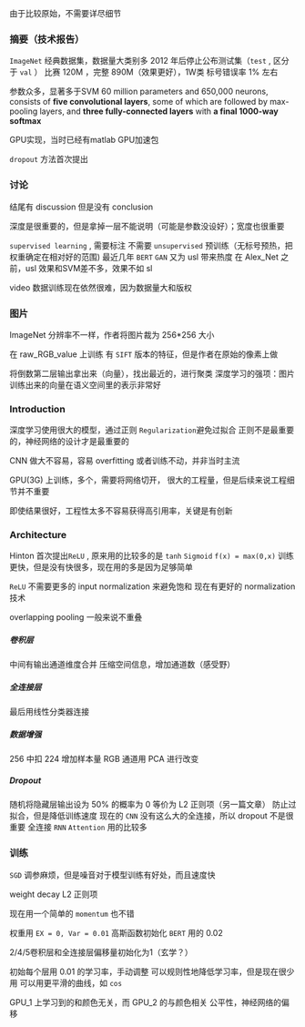 由于比较原始，不需要详尽细节
### 摘要（技术报告）
`ImageNet` 经典数据集，数据量大类别多
	2012 年后停止公布测试集（`test` , 区分于 `val` ）
	比赛 120M ，完整 890M（效果更好），1W类
	标号错误率 1% 左右

参数众多，显著多于SVM
	60 million parameters and 650,000 neurons, consists of **five convolutional layers**, some of which are followed by max-pooling layers, and **three fully-connected layers** with **a final 1000-way softmax**

GPU实现，当时已经有matlab GPU加速包

`dropout` 方法首次提出

### 讨论
结尾有 discussion 但是没有 conclusion

深度是很重要的，但是拿掉一层不能说明（可能是参数没设好）；宽度也很重要

`supervised learning` , 需要标注
不需要 `unsupervised` 预训练（无标号预热，把权重确定在相对好的范围)
	最近几年 `BERT` `GAN` 又为 usl 带来热度
	在 Alex_Net 之前，usl 效果和SVM差不多，效果不如 sl

video 数据训练现在依然很难，因为数据量大和版权

### 图片
ImageNet 分辨率不一样，作者将图片裁为 256\*256 大小

在 raw_RGB_value 上训练
	有 `SIFT` 版本的特征，但是作者在原始的像素上做

将倒数第二层输出拿出来（向量），找出最近的，进行聚类
	深度学习的强项：图片训练出来的向量在语义空间里的表示非常好

### Introduction
深度学习使用很大的模型，通过正则 `Regularization`避免过拟合
	正则不是最重要的，神经网络的设计才是最重要的

CNN 做大不容易，容易 overfitting 或者训练不动，并非当时主流

GPU(3G) 上训练，多个，需要将网络切开，
	很大的工程量，但是后续来说工程细节并不重要

即使结果很好，工程性太多不容易获得高引用率，关键是有创新

### Architecture
Hinton 首次提出`ReLU` , 原来用的比较多的是 `tanh` `Sigmoid`
	`f(x) = max(0,x)`
	训练更快，但是没有快很多，现在用的多是因为足够简单

`ReLU` 不需要更多的 input normalization 来避免饱和
	现在有更好的 normalization 技术

overlapping pooling
	一般来说不重叠

##### 卷积层
中间有输出通道维度合并
压缩空间信息，增加通道数（感受野）
##### 全连接层
最后用线性分类器连接

##### 数据增强
256 中扣 224 增加样本量
RGB 通道用 PCA 进行改变


##### Dropout
随机将隐藏层输出设为 50% 的概率为 0 
等价为 L2 正则项（另一篇文章）
	防止过拟合，但是降低训练速度
	现在的 `CNN` 没有这么大的全连接，所以 dropout 不是很重要
全连接 `RNN` `Attention` 用的比较多

### 训练
`SGD` 调参麻烦，但是噪音对于模型训练有好处，而且速度快

weight decay
	L2 正则项

现在用一个简单的 `momentum` 也不错

权重用 `EX = 0, Var = 0.01` 高斯函数初始化
	`BERT` 用的 0.02

2/4/5卷积层和全连接层偏移量初始化为1（玄学？）

初始每个层用 0.01 的学习率，手动调整
	可以规则性地降低学习率，但是现在很少用
	可以用更平滑的曲线，如 `cos`

GPU_1 上学习到的和颜色无关，而 GPU_2 的与颜色相关
	公平性，神经网络的偏移


